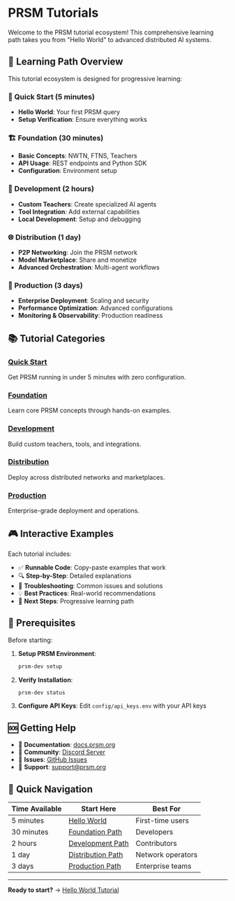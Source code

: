 # PRSM Tutorials

Welcome to the PRSM tutorial ecosystem! This comprehensive learning path takes you from "Hello World" to advanced distributed AI systems.

## 🎯 Learning Path Overview

This tutorial ecosystem is designed for progressive learning:

### 🚀 Quick Start (5 minutes)
- **Hello World**: Your first PRSM query
- **Setup Verification**: Ensure everything works

### 🏗️ Foundation (30 minutes)
- **Basic Concepts**: NWTN, FTNS, Teachers
- **API Usage**: REST endpoints and Python SDK
- **Configuration**: Environment setup

### 🔧 Development (2 hours)
- **Custom Teachers**: Create specialized AI agents
- **Tool Integration**: Add external capabilities
- **Local Development**: Setup and debugging

### 🌐 Distribution (1 day)
- **P2P Networking**: Join the PRSM network
- **Model Marketplace**: Share and monetize
- **Advanced Orchestration**: Multi-agent workflows

### 🏢 Production (3 days)
- **Enterprise Deployment**: Scaling and security
- **Performance Optimization**: Advanced configurations
- **Monitoring & Observability**: Production readiness

## 📚 Tutorial Categories

### [Quick Start](./01-quick-start/)
Get PRSM running in under 5 minutes with zero configuration.

### [Foundation](./02-foundation/) 
Learn core PRSM concepts through hands-on examples.

### [Development](./03-development/)
Build custom teachers, tools, and integrations.

### [Distribution](./04-distribution/)
Deploy across distributed networks and marketplaces.

### [Production](../PRODUCTION_OPERATIONS_MANUAL.md)
Enterprise-grade deployment and operations.

## 🎮 Interactive Examples

Each tutorial includes:
- ✅ **Runnable Code**: Copy-paste examples that work
- 🔍 **Step-by-Step**: Detailed explanations
- 🚨 **Troubleshooting**: Common issues and solutions
- 💡 **Best Practices**: Real-world recommendations
- 🔗 **Next Steps**: Progressive learning path

## 🚦 Prerequisites

Before starting:

1. **Setup PRSM Environment**:
   ```bash
   prsm-dev setup
   ```

2. **Verify Installation**:
   ```bash
   prsm-dev status
   ```

3. **Configure API Keys**:
   Edit `config/api_keys.env` with your API keys

## 🆘 Getting Help

- 📖 **Documentation**: [docs.prsm.org](https://docs.prsm.org)
- 💬 **Community**: [Discord Server](https://discord.gg/prsm)
- 🐛 **Issues**: [GitHub Issues](https://github.com/prsm-org/prsm/issues)
- 📧 **Support**: support@prsm.org

## 🎯 Quick Navigation

| Time Available | Start Here | Best For |
|----------------|------------|----------|
| 5 minutes | [Hello World](./01-quick-start/hello-world.md) | First-time users |
| 30 minutes | [Foundation Path](./02-foundation/) | Developers |
| 2 hours | [Development Path](./03-development/) | Contributors |
| 1 day | [Distribution Path](./04-distribution/) | Network operators |
| 3 days | [Production Path](../PRODUCTION_OPERATIONS_MANUAL.md) | Enterprise teams |

---

**Ready to start?** → [Hello World Tutorial](./01-quick-start/hello-world.md)